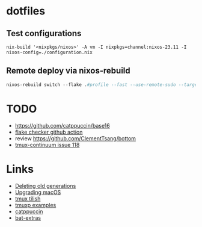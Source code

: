 # dotfiles

## Test configurations

```
nix-build '<nixpkgs/nixos>' -A vm -I nixpkgs=channel:nixos-23.11 -I nixos-config=./configuration.nix
```

## Remote deploy via nixos-rebuild

```nix
nixos-rebuild switch --flake .#profile --fast --use-remote-sudo --target-host <user@host> --build-host <user@host> --verbose
```

# TODO

- https://github.com/catppuccin/base16
- [flake checker github action](https://determinate.systems/posts/flake-checker)
- review https://github.com/ClementTsang/bottom
- [tmux-continuum issue 118](https://github.com/tmux-plugins/tmux-continuum/issues/118)

# Links

- [Deleting old generations](https://github.com/LnL7/nix-darwin/wiki/Deleting-old-generations)
- [Upgrading macOS](https://github.com/LnL7/nix-darwin/wiki/Upgrading-macOS)
- [tmux tilish](https://github.com/jabirali/tmux-tilish)
- [tmuxp examples](https://tmuxp.git-pull.com/configuration/examples.html)
- [catppuccin](https://github.com/catppuccin/catppuccin)
- [bat-extras](https://github.com/eth-p/bat-extras/tree/master)
